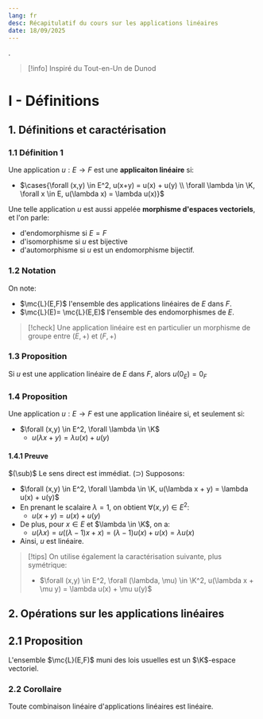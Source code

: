 ```yaml
---
lang: fr
desc: Récapitulatif du cours sur les applications linéaires
date: 18/09/2025
---
```

.$\newcommand{\K}{\mathbb{K}}\newcommand{\m}[1]{\begin{pmatrix}#1\end{pmatrix}}\newcommand{\ub}[2]{\underset{#2}{\underbrace{#1}}}\newcommand{\R}{\mathbb{R}}\newcommand{\id}{\text{id}}\newcommand{\eps}{\varepsilon}\newcommand{\cases}[1]{\begin{cases}#1\end{cases}}\newcommand{\rcases}[1]{\begin{rcases}#1\end{rcases}}\newcommand{\N}{\mathbb{N}}\newcommand{\align}[1]{\begin{aligned}#1\end{aligned}}\newcommand{\sun}[2]{\overset{#2}{\underset{\begin{matrix}#1\end{matrix}}{\sum}}}\newcommand{\mc}{\mathcal}$ $\newcommand{\K}{\mathbb{K}}\newcommand{\m}[1]{\begin{pmatrix}#1\end{pmatrix}}\newcommand{\ub}[2]{\underset{#2}{\underbrace{#1}}}\newcommand{\R}{\mathbb{R}}\newcommand{\id}{\text{id}}\newcommand{\eps}{\varepsilon}\newcommand{\cases}[1]{\begin{cases}#1\end{cases}}\newcommand{\rcases}[1]{\begin{rcases}#1\end{rcases}}\newcommand{\N}{\mathbb{N}}\newcommand{\align}[1]{\begin{aligned}#1\end{aligned}}\newcommand{\sun}[2]{\overset{#2}{\underset{\begin{matrix}#1\end{matrix}}{\sum}}}\newcommand{\mc}{\mathcal}$
> [!info]
> Inspiré du Tout-en-Un de Dunod

# I - Définitions

## 1. Définitions et caractérisation

### 1.1 Définition 1

Une application $u:E \to F$ est une **applicaiton linéaire** si:
- $\cases{\forall (x,y) \in E^2, u(x+y) = u(x) + u(y) \\ \forall \lambda \in \K, \forall x \in E, u(\lambda x) = \lambda u(x)}$

Une telle application $u$ est aussi appelée **morphisme d'espaces vectoriels**, et l'on parle:
- d'endomorphisme si $E=F$
- d'isomorphisme si $u$ est bijective
- d'automorphisme si $u$ est un endomorphisme bijectif.

### 1.2 Notation

On note:
- $\mc{L}(E,F)$ l'ensemble des applications linéaires de $E$ dans $F$.
- $\mc{L}(E)= \mc{L}(E,E)$ l'ensemble des endomorphismes de $E$.

> [!check]
> Une application linéaire est en particulier un morphisme de groupe entre $(E, +)$ et $(F, +)$

### 1.3 Proposition

Si $u$ est une application linéaire de $E$ dans $F$, alors $u(0_E)=0_F$

### 1.4 Proposition

Une application $u:E \to F$ est une application linéaire si, et seulement si:
- $\forall (x,y) \in E^2, \forall \lambda \in \K$
	- $u(\lambda x + y) = \lambda u(x) + u(y)$

#### 1.4.1 Preuve

$(\sub)$ Le sens direct est immédiat. 
$(\supset)$  Supposons:
- $\forall (x,y) \in E^2, \forall \lambda \in \K, u(\lambda x + y) = \lambda u(x) + u(y)$
- En prenant le scalaire $\lambda = 1$, on obtient $\forall (x,y) \in E^2$:
	- $u(x+y) = u(x)+u(y)$
- De plus, pour $x \in E$ et $\lambda \in \K$, on a:
	- $u(\lambda x) = u((\lambda - 1)x+x) = (\lambda - 1)u(x) + u(x) = \lambda u(x)$
- Ainsi, $u$ est linéaire.

> [!tips]
> On utilise également la caractérisation suivante, plus symétrique:
> - $\forall (x,y) \in E^2, \forall (\lambda, \mu) \in \K^2, u(\lambda x + \mu y) = \lambda u(x) + \mu u(y)$

## 2. Opérations sur les applications linéaires

## 2.1 Proposition 

L'ensemble $\mc{L}(E,F)$ muni des lois usuelles est un $\K$-espace vectoriel.

### 2.2 Corollaire

Toute combinaison linéaire d'applications linéaires est linéaire.

